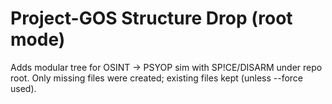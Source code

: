 # Project-GOS Structure Drop (root mode)
Adds modular tree for OSINT → PSYOP sim with SP!CE/DISARM under repo root.
Only missing files were created; existing files kept (unless --force used).